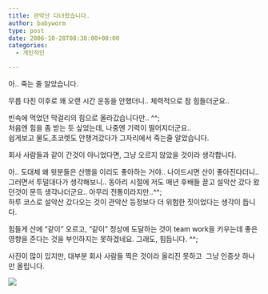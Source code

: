 ```yaml
---
title: 관악산 다녀왔습니다.
author: babyworm
type: post
date: 2006-10-28T08:38:00+00:00
categories:
  - 개인적인

---
```

아.. 죽는 줄 알았습니다. 

무릅 다친 이후로 꽤 오랜 시간 운동을 안했더니.. 체력적으로 참 힘들더군요.. 

빈속에 먹었던 막걸리의 힘으로 올라갔습니다만.. ^^;  
처음엔 힘을 좀 받는 듯 싶었는데, 나중엔 기력이 떨어지더군요..  
쉽게보고 물도,초코렛도 안챙겨갔다가 그자리에서 죽는줄 알았습니다. 

회사 사람들과 같이 간것이 아니었다면, 그냥 오르지 않았을 것이라 생각합니다. 

아.. 도대체 왜 윗분들은 산행을 이리도 좋아하는 거야.. 나이드시면 산이 좋아진다더니.. 그러면서 투덜대다가 생각해보니.. 동아리 시절에 저도 매년 후배들 끌고 설악산 갔다 왔던것이 문득 생각나더군요.. 아무리 전통이라지만..^^;  
하루 코스로 설악산 갔다오는 것이 관악산 등정보다 더 위험한 짓이었다는 생각이 듭니다.

힘들게 산에 &#8220;같이&#8221; 오르고, &#8220;같이&#8221; 정상에 도달하는 것이 team work을 키우는데 좋은 영향을 준다는 것을 부인하지는 못하겠네요. 그래도, 힘듭니다. ^^;

사진이 많이 있지만, 대부분 회사 사람들 찍은 것이라 올리진 못하고&nbsp; 그냥 인증샷 하나만 올립니다. 

<img decoding="async" src="https://i0.wp.com/babyworm.net/wordpress/wp-content/uploads/1/1160802764.jpg?w=400" class="aligncenter" data-recalc-dims="1" />
